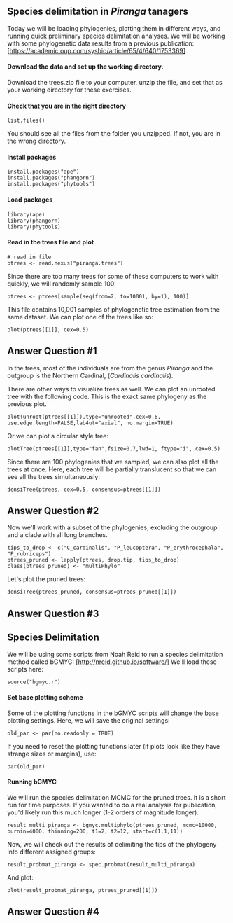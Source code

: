 ## Species delimitation in _Piranga_ tanagers

Today we will be loading phylogenies, plotting them in different ways, and running quick preliminary species delimitation
analyses. We will be working with some phylogenetic data results from a previous publication: 
[https://academic.oup.com/sysbio/article/65/4/640/1753369]


#### Download the data and set up the working directory.

Download the trees.zip file to your computer, unzip the file, and set that as your working directory for these exercises.


#### Check that you are in the right directory

    list.files()

You should see all the files from the folder you unzipped. If not, you are in the wrong directory.


#### Install packages

    install.packages("ape")
    install.packages("phangorn")
    install.packages("phytools")
    
    
#### Load packages

    library(ape)
    library(phangorn)
    library(phytools)


#### Read in the trees file and plot

    # read in file
    ptrees <- read.nexus("piranga.trees")

Since there are too many trees for some of these computers to work with quickly, we will randomly sample 100:

    ptrees <- ptrees[sample(seq(from=2, to=10001, by=1), 100)]

This file contains 10,001 samples of phylogenetic tree estimation from the same dataset. We can plot one of the trees like so:

    plot(ptrees[[1]], cex=0.5)

## Answer Question #1

In the trees, most of the individuals are from the genus _Piranga_ and the outgroup is the Northern Cardinal, (_Cardinalis cardinalis_).

There are other ways to visualize trees as well. We can plot an unrooted tree with the following code. This is the exact same phylogeny
as the previous plot.

    plot(unroot(ptrees[[1]]),type="unrooted",cex=0.6, use.edge.length=FALSE,lab4ut="axial", no.margin=TRUE)

Or we can plot a circular style tree:

    plotTree(ptrees[[1]],type="fan",fsize=0.7,lwd=1, ftype="i", cex=0.5)

Since there are 100 phylogenies that we sampled, we can also plot all the trees at once. Here, each tree will be partially translucent so
that we can see all the trees simultaneously:

    densiTree(ptrees, cex=0.5, consensus=ptrees[[1]])

## Answer Question #2

Now we'll work with a subset of the phylogenies, excluding the outgroup and a clade with all long branches.

    tips_to_drop <- c("C_cardinalis", "P_leucoptera", "P_erythrocephala", "P_rubriceps")
    ptrees_pruned <- lapply(ptrees, drop.tip, tips_to_drop)
    class(ptrees_pruned) <- "multiPhylo"

Let's plot the pruned trees:

    densiTree(ptrees_pruned, consensus=ptrees_pruned[[1]])

## Answer Question #3

## Species Delimitation

We will be using some scripts from Noah Reid to run a species delimitation method called bGMYC: [http://nreid.github.io/software/]
We'll load these scripts here:

    source("bgmyc.r")
    
#### Set base plotting scheme

Some of the plotting functions in the bGMYC scripts will change the base plotting settings. Here, we will save the original 
settings:

    old_par <- par(no.readonly = TRUE)
    
If you need to reset the plotting functions later (if plots look like they have strange sizes or margins), use:

    par(old_par)

#### Running bGMYC

We will run the species delimitation MCMC for the pruned trees. It is a short run for time purposes. If you wanted to do a real analysis
for publication, you'd likely run this much longer (1-2 orders of magnitude longer).

    result_multi_piranga <- bgmyc.multiphylo(ptrees_pruned, mcmc=10000, burnin=4000, thinning=200, t1=2, t2=12, start=c(1,1,11))
    
Now, we will check out the results of delimiting the tips of the phylogeny into different assigned groups:

    result_probmat_piranga <- spec.probmat(result_multi_piranga)
    
And plot:

    plot(result_probmat_piranga, ptrees_pruned[[1]])

## Answer Question #4


